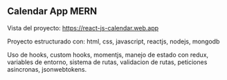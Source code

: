 ## Calendar App MERN
Vista del proyecto: https://react-js-calendar.web.app

Proyecto estructurado con: html, css, javascript, reactjs, nodejs, mongodb

Uso de hooks, custom hooks, momentjs, manejo de estado con redux, variables de entorno, sistema de rutas, validacion de rutas, peticiones asincronas, jsonwebtokens.

